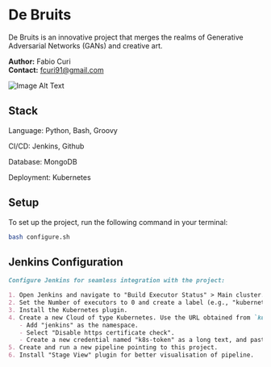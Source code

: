 # De Bruits

De Bruits is an innovative project that merges the realms of Generative Adversarial Networks (GANs) and creative art.

**Author:** Fabio Curi  
**Contact:** fcuri91@gmail.com  

![Image Alt Text](image/Expo_7.png)

## Stack

Language: Python, Bash, Groovy

CI/CD: Jenkins, Github

Database: MongoDB

Deployment: Kubernetes

## Setup

To set up the project, run the following command in your terminal:

```bash
bash configure.sh
```

## Jenkins Configuration

```markdown
Configure Jenkins for seamless integration with the project:

1. Open Jenkins and navigate to "Build Executor Status" > Main cluster.
2. Set the Number of executors to 0 and create a label (e.g., "kubernetes-cluster"). Select "Only build jobs with labels...".
3. Install the Kubernetes plugin.
4. Create a new Cloud of type Kubernetes. Use the URL obtained from `kubectl cluster-info --context kind-kind`.
   - Add "jenkins" as the namespace.
   - Select "Disable https certificate check".
   - Create a new credential named "k8s-token" as a long text, and paste the TOKEN value.
5. Create and run a new pipeline pointing to this project.
6. Install "Stage View" plugin for better visualisation of pipeline.
